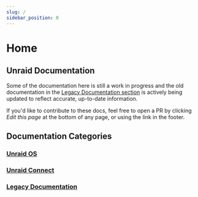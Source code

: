 ```yaml
---
slug: /
sidebar_position: 0
---
```


# Home

## Unraid Documentation

Some of the documentation here is still a work in progress and the old documentation in the [Legacy Documentation section](/category/legacy-documentation) is actively being updated to reflect accurate, up-to-date information.

If you'd like to contribute to these docs, feel free to open a PR by clicking *Edit this page* at the bottom of any page, or using the link in the footer.

## Documentation Categories

### [Unraid OS](/category/unraid-os)

### [Unraid Connect](/category/unraid-connect)

### [Legacy Documentation](/category/legacy-documentation)
